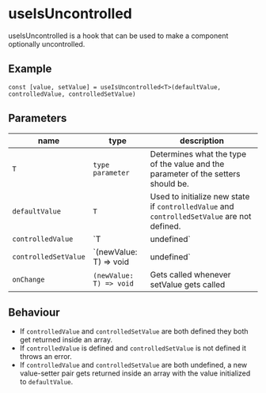 # useIsUncontrolled

useIsUncontrolled is a hook that can be used to make a component optionally uncontrolled.

## Example

 `const [value, setValue] = useIsUncontrolled<T>(defaultValue, controlledValue, controlledSetValue)`

## Parameters

  | name | type |  description |
  |-----------|------------|--------|
  | `T` | `type parameter` | Determines what the type of the value and the parameter of the setters should be.  | 
  | `defaultValue` | `T` |  Used to initialize new state if `controlledValue` and `controlledSetValue` are not defined.  |
  | `controlledValue` | `T | undefined` | Gets returned as first array element if it and `controlledSetValue` are defined |
  | `controlledSetValue` | `(newValue: T) => void | undefined` | Gets returned as second array element if it and `controlledValue` are defined |
  | `onChange` | `(newValue: T) => void` | Gets called whenever setValue gets called |

## Behaviour
- If `controlledValue` and `controlledSetValue` are both defined they both get returned inside an array. 
- If `controlledValue` is defined and `controlledSetValue` is not defined it throws an error.
- If `controlledValue` and `controlledSetValue` are both undefined, a new value-setter pair gets returned inside an array with the value initialized to `defaultValue`.